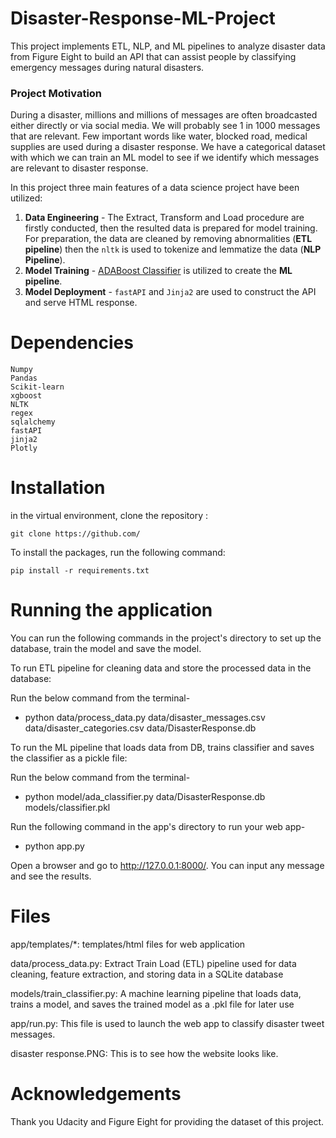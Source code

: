 # Disaster-Response-ML-Project
This project implements ETL, NLP, and ML pipelines to analyze disaster data from Figure Eight to build an API that can assist people by classifying emergency messages during natural disasters.
  

### Project Motivation
During a disaster, millions and millions of messages are often broadcasted either directly or via social media. We will probably see 1 in 1000 messages that are relevant. Few important words like water, blocked road, medical supplies are used during a disaster response. We have a categorical dataset with which we can train an ML model to see if we identify which messages are relevant to disaster response.

In this project three main features of a data science project have been utilized:

1. **Data Engineering** - The Extract, Transform and Load procedure are firstly conducted, then the resulted data is prepared for model training. For preparation, the data are cleaned by removing abnormalities (**ETL pipeline**) then the `nltk` is used to tokenize and lemmatize the data (**NLP Pipeline**).
2. **Model Training** - [ADABoost Classifier](https://scikit-learn.org/stable/modules/generated/sklearn.ensemble.AdaBoostClassifier.html) is utilized to create the **ML pipeline**.
3. **Model Deployment** - `fastAPI` and `Jinja2` are used to construct the API and serve HTML response.  

# Dependencies

```
Numpy
Pandas
Scikit-learn
xgboost
NLTK
regex
sqlalchemy
fastAPI
jinja2
Plotly
```

# Installation  

in the virtual environment, clone the repository :
```
git clone https://github.com/
```

To install the packages, run the following command:

`pip install -r requirements.txt`  

# Running the application  

You can run the following commands in the project's directory to set up the database, train the model and save the model.

To run ETL pipeline for cleaning data and store the processed data in the database:

Run the below command from the terminal-

- python data/process_data.py data/disaster_messages.csv data/disaster_categories.csv data/DisasterResponse.db

To run the ML pipeline that loads data from DB, trains classifier and saves the classifier as a pickle file:

Run the below command from the terminal-

- python model/ada_classifier.py data/DisasterResponse.db models/classifier.pkl

Run the following command in the app's directory to run your web app-

- python app.py

Open a browser and go to http://127.0.0.1:8000/. You can input any message and see the results.


# Files

app/templates/*: templates/html files for web application

data/process_data.py: Extract Train Load (ETL) pipeline used for data cleaning, feature extraction, and storing data in a SQLite database

models/train_classifier.py: A machine learning pipeline that loads data, trains a model, and saves the trained model as a .pkl file for later use

app/run.py: This file is used to launch the web app to classify disaster tweet messages.

disaster response.PNG: This is to see how the website looks like.

# Acknowledgements

Thank you Udacity and Figure Eight for providing the dataset of this project.

